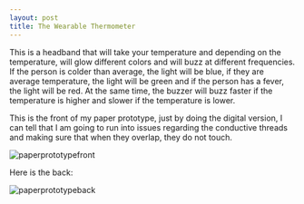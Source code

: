 ```yaml
---
layout: post
title: The Wearable Thermometer
---
```

This is a headband that will take your temperature and depending on the temperature, will glow different colors and will buzz at different frequencies. If the person is colder than average, the light will be blue, if they are average temperature, the light will be green and if the person has a fever, the light will be red. At the same time, the buzzer will buzz faster if the temperature is higher and slower if the temperature is lower. 

This is the front of my paper prototype, just by doing the digital version, I can tell that I am going to run into issues regarding the conductive threads and making sure that when they overlap, they do not touch. 

![paperprototypefront](https://caprixrwy2.github.io/img/paperprototypefront.jpg)

Here is the back: 

![paperprototypeback](https://caprixrwy2.github.io/img/paperprototypeback.jpg)



